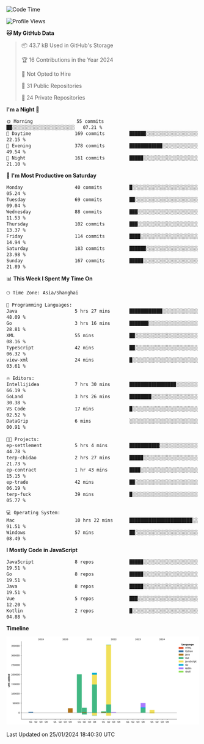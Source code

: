 <!--START_SECTION:waka-->
![Code Time](http://img.shields.io/badge/Code%20Time-2%2C262%20hrs%2025%20mins-blue)

![Profile Views](http://img.shields.io/badge/Profile%20Views-0-blue)

**🐱 My GitHub Data** 

> 📦 43.7 kB Used in GitHub's Storage 
 > 
> 🏆 16 Contributions in the Year 2024
 > 
> 🚫 Not Opted to Hire
 > 
> 📜 31 Public Repositories 
 > 
> 🔑 24 Private Repositories 
 > 
**I'm a Night 🦉** 

```text
🌞 Morning                55 commits          ██░░░░░░░░░░░░░░░░░░░░░░░   07.21 % 
🌆 Daytime                169 commits         ██████░░░░░░░░░░░░░░░░░░░   22.15 % 
🌃 Evening                378 commits         ████████████░░░░░░░░░░░░░   49.54 % 
🌙 Night                  161 commits         █████░░░░░░░░░░░░░░░░░░░░   21.10 % 
```
📅 **I'm Most Productive on Saturday** 

```text
Monday                   40 commits          █░░░░░░░░░░░░░░░░░░░░░░░░   05.24 % 
Tuesday                  69 commits          ██░░░░░░░░░░░░░░░░░░░░░░░   09.04 % 
Wednesday                88 commits          ███░░░░░░░░░░░░░░░░░░░░░░   11.53 % 
Thursday                 102 commits         ███░░░░░░░░░░░░░░░░░░░░░░   13.37 % 
Friday                   114 commits         ████░░░░░░░░░░░░░░░░░░░░░   14.94 % 
Saturday                 183 commits         ██████░░░░░░░░░░░░░░░░░░░   23.98 % 
Sunday                   167 commits         █████░░░░░░░░░░░░░░░░░░░░   21.89 % 
```


📊 **This Week I Spent My Time On** 

```text
🕑︎ Time Zone: Asia/Shanghai

💬 Programming Languages: 
Java                     5 hrs 27 mins       ████████████░░░░░░░░░░░░░   48.09 % 
Go                       3 hrs 16 mins       ███████░░░░░░░░░░░░░░░░░░   28.81 % 
XML                      55 mins             ██░░░░░░░░░░░░░░░░░░░░░░░   08.16 % 
TypeScript               42 mins             ██░░░░░░░░░░░░░░░░░░░░░░░   06.32 % 
view-xml                 24 mins             █░░░░░░░░░░░░░░░░░░░░░░░░   03.61 % 

🔥 Editors: 
Intellijidea             7 hrs 30 mins       █████████████████░░░░░░░░   66.19 % 
GoLand                   3 hrs 26 mins       ████████░░░░░░░░░░░░░░░░░   30.38 % 
VS Code                  17 mins             █░░░░░░░░░░░░░░░░░░░░░░░░   02.52 % 
DataGrip                 6 mins              ░░░░░░░░░░░░░░░░░░░░░░░░░   00.91 % 

🐱‍💻 Projects: 
ep-settlement            5 hrs 4 mins        ███████████░░░░░░░░░░░░░░   44.78 % 
terp-chidao              2 hrs 27 mins       █████░░░░░░░░░░░░░░░░░░░░   21.73 % 
ep-contract              1 hr 43 mins        ████░░░░░░░░░░░░░░░░░░░░░   15.15 % 
ep-trade                 42 mins             ██░░░░░░░░░░░░░░░░░░░░░░░   06.19 % 
terp-fuck                39 mins             █░░░░░░░░░░░░░░░░░░░░░░░░   05.77 % 

💻 Operating System: 
Mac                      10 hrs 22 mins      ███████████████████████░░   91.51 % 
Windows                  57 mins             ██░░░░░░░░░░░░░░░░░░░░░░░   08.49 % 
```

**I Mostly Code in JavaScript** 

```text
JavaScript               8 repos             █████░░░░░░░░░░░░░░░░░░░░   19.51 % 
Go                       8 repos             █████░░░░░░░░░░░░░░░░░░░░   19.51 % 
Java                     8 repos             █████░░░░░░░░░░░░░░░░░░░░   19.51 % 
Vue                      5 repos             ███░░░░░░░░░░░░░░░░░░░░░░   12.20 % 
Kotlin                   2 repos             █░░░░░░░░░░░░░░░░░░░░░░░░   04.88 % 
```



**Timeline**

![Lines of Code chart](https://raw.githubusercontent.com/youtiaoguagua/youtiaoguagua/master/assets/bar_graph.png)


 Last Updated on 25/01/2024 18:40:30 UTC
<!--END_SECTION:waka-->